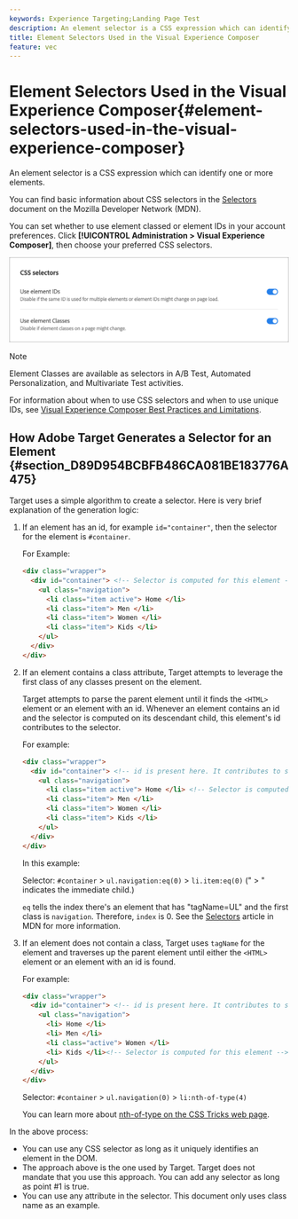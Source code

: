 ```yaml
---
keywords: Experience Targeting;Landing Page Test
description: An element selector is a CSS expression which can identify one or more elements.
title: Element Selectors Used in the Visual Experience Composer
feature: vec
---
```


# Element Selectors Used in the Visual Experience Composer{#element-selectors-used-in-the-visual-experience-composer}

An element selector is a CSS expression which can identify one or more elements.

You can find basic information about CSS selectors in the [Selectors](https://developer.mozilla.org/en-US/docs/Web/Guide/CSS/Getting_started/Selectors) document on the Mozilla Developer Network (MDN).

You can set whether to use element classed or element IDs in your account preferences. Click **[!UICONTROL Administration > Visual Experience Composer]**, then choose your preferred CSS selectors.

![](assets/css_selectors.png)

>[!NOTE]
>
>Element Classes are available as selectors in A/B Test, Automated Personalization, and Multivariate Test activities.

For information about when to use CSS selectors and when to use unique IDs, see [Visual Experience Composer Best Practices and Limitations](/help/c-experiences/c-visual-experience-composer/experience-composer-best-practices.md#concept_E284B3F704C04406B174D9050A2528A6).

## How Adobe Target Generates a Selector for an Element {#section_D89D954BCBFB486CA081BE183776A475}

Target uses a simple algorithm to create a selector. Here is very brief explanation of the generation logic:

1. If an element has an id, for example `id="container"`, then the selector for the element is `#container`.

   For Example:

   ```html
   <div class="wrapper">
     <div id="container"> <!-- Selector is computed for this element -->
       <ul class="navigation">
         <li class="item active"> Home </li>
         <li class="item"> Men </li>
         <li class="item"> Women </li>
         <li class="item"> Kids </li>
       </ul>
     </div>
   </div>
   
   ```

1. If an element contains a class attribute, Target attempts to leverage the first class of any classes present on the element.

   Target attempts to parse the parent element until it finds the `<HTML>` element or an element with an id. Whenever an element contains an id and the selector is computed on its descendant child, this element's id contributes to the selector.

   For example:

   ```html
   <div class="wrapper">
     <div id="container"> <!-- id is present here. It contributes to selector -->
       <ul class="navigation">
         <li class="item active"> Home </li> <!-- Selector is computed for this element -->
         <li class="item"> Men </li>
         <li class="item"> Women </li>
         <li class="item"> Kids </li>
       </ul>
     </div>
   </div>
   ```

   In this example:

   Selector: `#container` > `ul.navigation:eq(0)` > `li.item:eq(0)` (" > " indicates the immediate child.)

   `eq` tells the index there's an element that has "tagName=UL" and the first class is `navigation`. Therefore, `index` is 0. See the [Selectors](https://developer.mozilla.org/en-US/docs/Web/Guide/CSS/Getting_started/Selectors) article in MDN for more information. 

1. If an element does not contain a class, Target uses `tagName` for the element and traverses up the parent element until either the `<HTML>` element or an element with an id is found.

   For example:

   ```html
   <div class="wrapper">
     <div id="container"> <!-- id is present here. It contributes to selector -->
       <ul class="navigation">
         <li> Home </li>
         <li> Men </li>
         <li class="active"> Women </li>
         <li> Kids </li><!-- Selector is computed for this element -->
       </ul>
     </div>
   </div>
   ```

   Selector: `#container` > `ul.navigation(0)` > `li:nth-of-type(4)`

   You can learn more about [nth-of-type on the CSS Tricks web page](https://css-tricks.com/almanac/selectors/n/nth-of-type/).

In the above process:

* You can use any CSS selector as long as it uniquely identifies an element in the DOM. 
* The approach above is the one used by Target. Target does not mandate that you use this approach. You can add any selector as long as point #1 is true. 
* You can use any attribute in the selector. This document only uses class name as an example.

